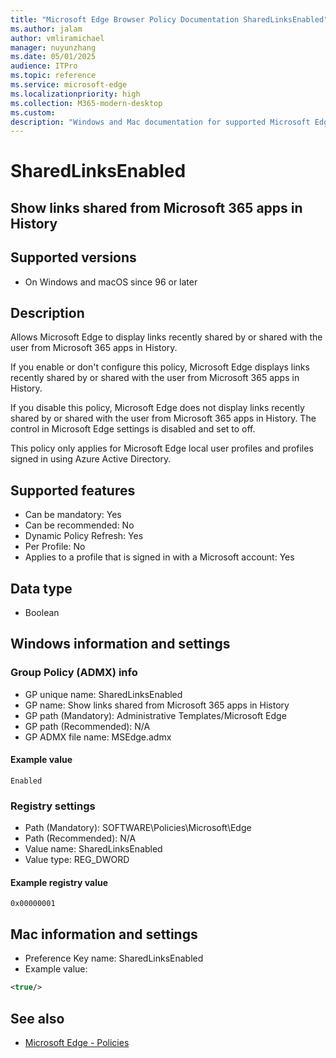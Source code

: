 ```yaml
---
title: "Microsoft Edge Browser Policy Documentation SharedLinksEnabled"
ms.author: jalam
author: vmliramichael
manager: nuyunzhang
ms.date: 05/01/2025
audience: ITPro
ms.topic: reference
ms.service: microsoft-edge
ms.localizationpriority: high
ms.collection: M365-modern-desktop
ms.custom:
description: "Windows and Mac documentation for supported Microsoft Edge Browser policy: Show links shared from Microsoft 365 apps in History"
---
```


<!--THIS FILE IS AUTOMATICALLY GENERATED. MANUAL CHANGES WILL BE OVERWRITTEN.-->
<!--Please contact the Microsoft Edge Manageability team with any questions.-->

# SharedLinksEnabled

## Show links shared from Microsoft 365 apps in History


## Supported versions

- On Windows and macOS since 96 or later

## Description

Allows Microsoft Edge to display links recently shared by or shared with the user from Microsoft 365 apps in History.

If you enable or don't configure this policy, Microsoft Edge displays links recently shared by or shared with the user from Microsoft 365 apps in History.

If you disable this policy, Microsoft Edge does not display links recently shared by or shared with the user from Microsoft 365 apps in History. The control in Microsoft Edge settings is disabled and set to off.

This policy only applies for Microsoft Edge local user profiles and profiles signed in using Azure Active Directory.

## Supported features

- Can be mandatory: Yes
- Can be recommended: No
- Dynamic Policy Refresh: Yes
- Per Profile: No
- Applies to a profile that is signed in with a Microsoft account: Yes

## Data type

- Boolean

## Windows information and settings

### Group Policy (ADMX) info

- GP unique name: SharedLinksEnabled
- GP name: Show links shared from Microsoft 365 apps in History
- GP path (Mandatory): Administrative Templates/Microsoft Edge
- GP path (Recommended): N/A
- GP ADMX file name: MSEdge.admx

#### Example value

```
Enabled
```

### Registry settings

- Path (Mandatory): SOFTWARE\Policies\Microsoft\Edge
- Path (Recommended): N/A
- Value name: SharedLinksEnabled
- Value type: REG_DWORD

#### Example registry value

```
0x00000001
```


## Mac information and settings

- Preference Key name: SharedLinksEnabled
- Example value:

```xml
<true/>
```

## See also
- [Microsoft Edge - Policies](../microsoft-edge-policies.md)
